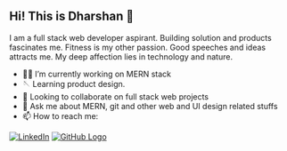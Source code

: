 ## Hi! This is Dharshan 👋

I am a full stack web developer aspirant. Building solution and products fascinates me. Fitness is my other passion. Good speeches and ideas attracts me. My deep affection lies in technology and nature.

- 👨‍💻 I’m currently working on MERN stack
- 🪡 Learning product design.
- 👯 Looking to collaborate on full stack web projects
- 💬 Ask me about MERN, git and other web and UI design related stuffs
- 📫 How to reach me: 

[![LinkedIn](https://img.shields.io/badge/linkedin-%230077B5.svg?&style=for-the-badge&logo=linkedin&logoColor=white)](https://www.linkedin.com/in/dharshan-k-477566166/) [![GitHub Logo](https://img.shields.io/badge/gmail-D14836?&style=for-the-badge&logo=gmail&logoColor=white)](mailto:dharshan0011@gmail.com)



